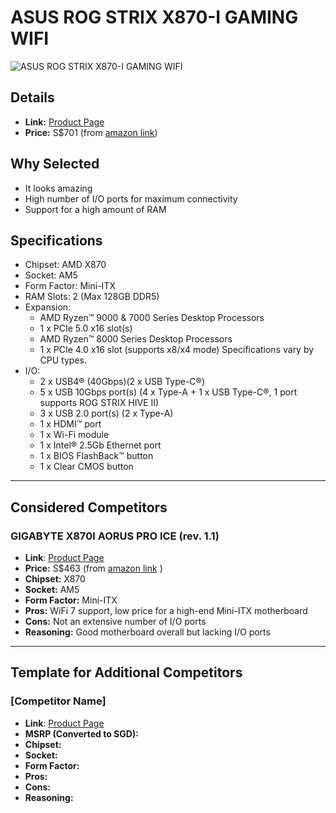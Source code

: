 # ASUS ROG STRIX X870-I GAMING WIFI

![ASUS ROG STRIX X870-I GAMING WIFI](images/asus-rog-strix-x870-i-gaming-wifi.png "ASUS ROG STRIX X870-I GAMING WIFI")

## Details
- **Link:** [Product Page](https://rog.asus.com/sg/motherboards/rog-strix/rog-strix-x870-i-gaming-wifi-model/)
- **Price:** S$701 (from [amazon link](https://www.amazon.sg/ASUS-STRIX-X870-I-GAMING-WIFI/dp/B0DDZWJ1KX))

## Why Selected
- It looks amazing
- High number of I/O ports for maximum connectivity
- Support for a high amount of RAM

## Specifications
- Chipset: AMD X870
- Socket: AM5
- Form Factor: Mini-ITX
- RAM Slots: 2 (Max 128GB DDR5)
- Expansion: 
    - AMD Ryzen™ 9000 & 7000 Series Desktop Processors
    - 1 x PCIe 5.0 x16 slot(s)
    - AMD Ryzen™ 8000 Series Desktop Processors
    - 1 x PCIe 4.0 x16 slot (supports x8/x4 mode) Specifications vary by CPU types.
- I/O:
    - 2 x USB4® (40Gbps)(2 x USB Type-C®) 
    - 5 x USB 10Gbps port(s) (4 x Type-A + 1 x USB Type-C®, 1 port supports ROG STRIX HIVE II)
    - 3 x USB 2.0 port(s) (2 x Type-A) 
    - 1 x HDMI™ port
    - 1 x Wi-Fi module
    - 1 x Intel® 2.5Gb Ethernet port
    - 1 x BIOS FlashBack™ button 
    - 1 x Clear CMOS button

---

## Considered Competitors

### GIGABYTE X870I AORUS PRO ICE (rev. 1.1)
- **Link**: [Product Page](https://www.gigabyte.com/Motherboard/X870I-AORUS-PRO-ICE-rev-11)
- **Price:** S$463 (from [amazon link](https://www.amazon.sg/GIGABYTE-X870I-AORUS-PRO-ICE/dp/B083WG2VDF/) )
- **Chipset:** X870
- **Socket:** AM5
- **Form Factor:** Mini-ITX
- **Pros:** WiFi 7 support, low price for a high-end Mini-ITX motherboard
- **Cons:** Not an extensive number of I/O ports
- **Reasoning:** Good motherboard overall but lacking I/O ports

---

## Template for Additional Competitors

### [Competitor Name]
- **Link**: [Product Page](#)
- **MSRP (Converted to SGD):**
- **Chipset:**
- **Socket:**
- **Form Factor:**
- **Pros:**
- **Cons:**
- **Reasoning:**
